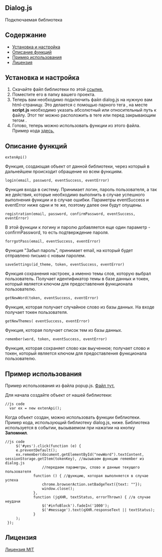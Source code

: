 ## Dialog.js
Подключаемая библиотека
## Содержание
* [Установка и настройка](#Установка-и-настройка)
* [Описание функций](#Описание-функций)
* [Пример использования](#Пример-использования)
* [Лицензия](#Лицензия)

## Установка и настройка
1. Скачайте файл библиотеки по этой [ссылке.](https://drive.google.com/open?id=1XRMfVufn-HxaNzVs7VyCY_-LmhTcJ6L-)
2. Поместите его в папку вашего проекта. 
3. Теперь вам необходимо подключить файл dialog.js на нужную вам html-страницу. Это делается с помощью парного тега <script>. Например, <script src="scripts.js"></script>, на месте **script.js** необходимо указать абсолютный или относительный путь к файлу. 
Этот тег можно расположить в теге <head> или перед закрывающим тегом </body>. 
4. Готово, теперь можно использовать функции из этого файла. Пример кода [здесь.](#Пример-использования)

## Описание функций
    extenApi()
Функция, создающая объект от данной библиотеки, через который в дальнейшем происходит обращение ко всем функциям. 

    login(email, password, eventSuccess, eventError)
Функция входа в систему. Принимает логин, пароль пользователя, а так же действия, которые необходимо выполнить в случае успешного выполнения функции и в случае ошибки. Параметры eventSuccess и eventError ниже одни и те же, поэтому далее они будут опущены. 

    registration(email, password, confirmPassword, eventSuccess, eventError)
В этой функции к логину и паролю добавляется еще один параметр - confirmPassword, то есть подтверждение пароля. 

    forrgotPass(email, eventSuccess, eventError)
Функция "Забыл пароль", принимает email, на который будет отправлено письмо с новым паролем. 

    saveSettings(id_theme, token, eventSuccess, eventError)
Функция сохранения настроек, а именно темы слов, которую выбрал пользователь. Получает идентификатор темы в базе данных и токен, который является ключом для предоставления функционала пользователю. 

    getNewWord(token, eventSuccess, eventError)
Функция, которая получает случайное слово из базы данных.  На входе получает токен пользователя.

    getNewThemes( eventSuccess, eventError)
Функция, которая получает список тем из базы данных. 
    
    remember(word, token, eventSuccess, eventError)
Функция, которая сохраняет слово как выученное; получает слово и токен, который является ключом для предоставления функционала пользователю. 

## Пример использования
Пример использования из файла popup.js. [Файл тут.](https://github.com/Nightblade73/EnglishTeacherV2/blob/master/client/Scripts/popup.js)

Для начала создайте объект от нашей библиотеки:
   ``` 
   //js code
     var ex = new extenApi();
   ```

Когда объект создан, можно использовать функции библиотеки. 
Пример кода, использующий библиотеку dialog.js, ниже. 
Библиотека используется в событии, вызываемом при нажатии на кнопку **Запомнил**.
   ``` 
   //js code
        $('#yes').click(function (e) {
        e.preventDefault();
        ex.remember(document.getElementById("newWord").textContent, sessionStorage.getItem(tokenKey), //вызываем функцию remember из dialog.js
                    //передаем параметры, слово и данные текущего пользователя
                function () { //функцию, которая выполняется в случае успеха
                    chrome.browserAction.setBadgeText({text: ""});
                    window.close();
                },
                function (jqXHR, textStatus, errorThrown) { //в случае неудачи
                    $('#infoBlock').fadeIn('1000');
                    $('#message').text(qXHR.responseText || textStatus);
                }
        );
    });
   ```
 ## Лицензия
 [Лицензия MIT](LICENSE)
